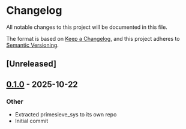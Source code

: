 # Changelog

All notable changes to this project will be documented in this file.

The format is based on [Keep a Changelog](https://keepachangelog.com/en/1.0.0/),
and this project adheres to [Semantic Versioning](https://semver.org/spec/v2.0.0.html).

## [Unreleased]

## [0.1.0](https://github.com/hacatu/primesieve_sys/releases/tag/v0.1.0) - 2025-10-22

### Other

- Extracted primesieve_sys to its own repo
- Initial commit
